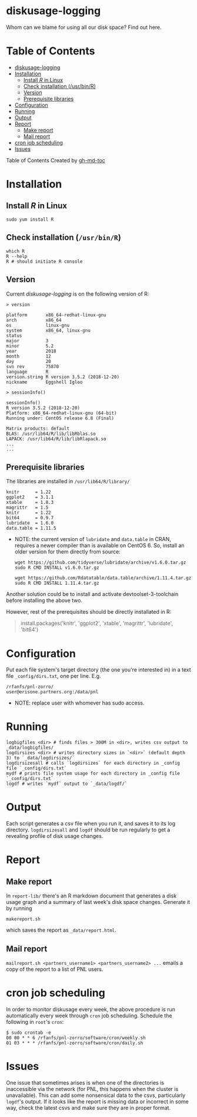 # diskusage-logging

Whom can we blame for using all our disk space?  Find out here.

Table of Contents
=================

   * [diskusage-logging](#diskusage-logging)
   * [Installation](#installation)
      * [Install <em>R</em> in Linux](#install-r-in-linux)
      * [Check installation (/usr/bin/R)](#check-installation-usrbinr)
      * [Version](#version)
      * [Prerequisite libraries](#prerequisite-libraries)
   * [Configuration](#configuration)
   * [Running](#running)
   * [Output](#output)
   * [Report](#report)
      * [Make report](#make-report)
      * [Mail report](#mail-report)
   * [cron job scheduling](#cron-job-scheduling)
   * [Issues](#issues)

Table of Contents Created by [gh-md-toc](https://github.com/ekalinin/github-markdown-toc)


# Installation

## Install *R* in Linux

    sudo yum install R
    
## Check installation (`/usr/bin/R`)

    which R
    R --help
    R # should initiate R console

## Version

Current *diskusage-logging* is on the following version of R:
    
    > version
    
    platform       x86_64-redhat-linux-gnu
    arch           x86_64
    os             linux-gnu
    system         x86_64, linux-gnu
    status
    major          3
    minor          5.2
    year           2018
    month          12
    day            20
    svn rev        75870
    language       R
    version.string R version 3.5.2 (2018-12-20)
    nickname       Eggshell Igloo

    > sessionInfo()
    
    sessionInfo()
    R version 3.5.2 (2018-12-20)
    Platform: x86_64-redhat-linux-gnu (64-bit)
    Running under: CentOS release 6.8 (Final)

    Matrix products: default
    BLAS: /usr/lib64/R/lib/libRblas.so
    LAPACK: /usr/lib64/R/lib/libRlapack.so
    ...
    ...

    
## Prerequisite libraries
The libraries are installed in `/usr/lib64/R/library/`


    knitr      = 1.22
    ggplot2    = 3.1.1
    xtable     = 1.8.3
    magrittr   = 1.5
    knitr      = 1.22
    bit64      = 0.9.7
    lubridate  = 1.6.0
    data.table = 1.11.5
    

* NOTE: the current version of `lubridate` and `data.table` in CRAN, requires 
a newer compiler than is available on CentOS 6. So, install an older version for 
them directly from source:

    ```
    wget https://github.com/tidyverse/lubridate/archive/v1.6.0.tar.gz
    sudo R CMD INSTALL v1.6.0.tar.gz  
      
    wget https://github.com/Rdatatable/data.table/archive/1.11.4.tar.gz
    sudo R CMD INSTALL 1.11.4.tar.gz
    ```

Another solution could be to install and activate devtoolset-3-toolchain before installing the above two.

However, rest of the prerequisites should be directly installated in R:

  > install.packages('knitr', 'ggplot2', 'xtable', 'magrittr', 'lubridate', 'bit64')


# Configuration

Put each file system's target directory (the one you're interested in) in a
text file `_config/dirs.txt`, one per line. E.g.

    /rfanfs/pnl-zorro/
    user@erisone.partners.org:/data/pnl

* NOTE: replace user with whomever has sudo access.
    
# Running

    logbigfiles <dir> # finds files > 300M in <dir>, writes csv output to _data/logbigfiles/
    logdirsizes <dir> # writes directory sizes in `<dir>` (default depth 3) to `_data/logdirsizes/`
    logdirsizesall # calls `logdirsizes` for each directory in _config file `_config/dirs.txt`
    mydf # prints file system usage for each directory in _config file `_config/dirs.txt`
    logdf # writes `mydf` output to `_data/logdf/`

# Output

Each script generates a csv file when you run it, and saves it to its log directory.
`logdirsizesall` and `logdf` should be run regularly to get a revealing profile of
disk usage changes.

# Report

## Make report

In `report-lib/` there's an R markdown document that generates a disk usage graph and a summary
of last week's disk space changes.  Generate it by running

    makereport.sh

which saves the report as `_data/report.html`. 

## Mail report

`mailreport.sh <partners_username1> <partners_username2> ...` emails a copy of the report to a
list of PNL users.

# cron job scheduling

In order to monitor diskusage every week, the above procedure is run automatically 
every week through `cron` job scheduling. Schedule the following in `root`'s `cron`:

    $ sudo crontab -e
    00 00 * * 6 /rfanfs/pnl-zorro/software/cron/weekly.sh
    01 03 * * * /rfanfs/pnl-zorro/software/cron/daily.sh
    

# Issues

One issue that sometimes arises is when one of the directories is inaccessible via the
network (for PNL, this happens when the cluster is unavailable). This can add some
nonsensical data to the csvs, particularly `logdf`'s output.  If it looks like the
report is missing data or incorrect in some way, check the latest csvs and make sure
they are in proper format.
